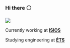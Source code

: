 ### Hi there :white_circle:
![](https://media.giphy.com/media/S9RQ4WjyZ0CrFPMMlU/giphy-downsized.gif)

Currently working at **[ISIOS](https://isios.ca/?target=_blank)**

Studying engineering at **[ÉTS](https://www.etsmtl.ca/en/studies/Undergraduate-Programs/Bachelor-of-Software-Engineering/?target=_blank)**
